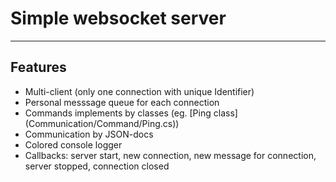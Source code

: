 <h1>Simple websocket server</h1>

<hr>

<h2>Features</h2>
<ul>
<li>Multi-client (only one connection with unique Identifier)</li>
<li>Personal messsage queue for each connection</li>
<li>Commands implements by classes (eg. [Ping class](Communication/Command/Ping.cs))</li>
<li>Communication by JSON-docs</li>
<li>Colored console logger</li>
<li>Callbacks: server start, new connection, new message for connection, server stopped, connection closed</li>
</ul>
